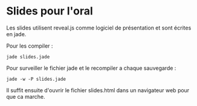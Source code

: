 # Slides pour l'oral
Les slides utilisent reveal.js comme logiciel de présentation et sont écrites en jade.

Pour les compiler :

    jade slides.jade

Pour surveiller le fichier jade et le recompiler a chaque sauvegarde : 

    jade -w -P slides.jade

Il suffit ensuite d'ouvrir le fichier slides.html dans un navigateur web pour que ca marche. 
